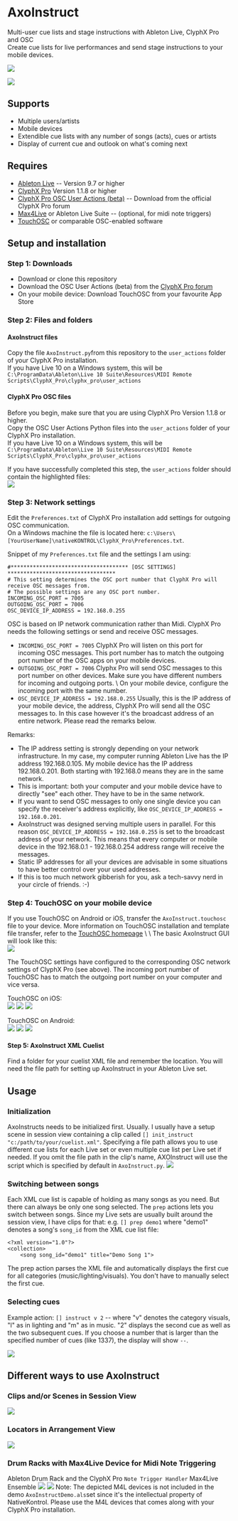 # AxoInstruct
Multi-user cue lists and stage instructions with Ableton Live, ClyphX Pro and OSC \
Create cue lists for live performances and send stage instructions to your mobile devices.

![](images/AxoInstruct_Social01.png)

![](images/AxoInstructOverview_02.jpg)

## Supports
* Multiple users/artists
* Mobile devices
* Extendible cue lists with any number of songs (acts), cues or artists
* Display of current cue and outlook on what's coming next

## Requires
* [Ableton Live](https://www.ableton.com/en/live/) -- Version 9.7 or higher
* [ClyphX Pro](https://isotonikstudios.com/product/clyphx-pro/) Version 1.1.8 or higher
* [ClyphX Pro OSC User Actions (beta)](http://forum.nativekontrol.com/thread/3620/beta-osc-output-clyphx-pro) -- Download from the official ClyphX Pro forum
* [Max4Live](https://www.ableton.com/en/live/max-for-live/) or Ableton Live Suite -- (optional, for midi note triggers)
* [TouchOSC](https://hexler.net/products/touchosc) or comparable OSC-enabled software

## Setup and installation
### Step 1: Downloads
* Download or clone this repository
* Download the OSC User Actions (beta) from the [ClyphX Pro forum](http://forum.nativekontrol.com/thread/3620/beta-osc-output-clyphx-pro)
* On your mobile device: Download TouchOSC from your favourite App Store

### Step 2: Files and folders
#### AxoInstruct files
Copy the file `AxoInstruct.py`from this repository to the `user_actions` folder of your ClyphX Pro installation. \
If you have Live 10 on a Windows system, this will be `C:\ProgramData\Ableton\Live 10 Suite\Resources\MIDI Remote Scripts\ClyphX_Pro\clyphx_pro\user_actions`

#### ClyphX Pro OSC files
Before you begin, make sure that you are using ClyphX Pro Version 1.1.8 or higher. \
Copy the OSC User Actions Python files into the `user_actions` folder of your ClyphX Pro installation. \
If you have Live 10 on a Windows system, this will be `C:\ProgramData\Ableton\Live 10 Suite\Resources\MIDI Remote Scripts\ClyphX_Pro\clyphx_pro\user_actions`

If you have successfully completed this step, the `user_actions` folder should contain the highlighted files: \
![](images/AxoInstruct_ClyphXProUserActionsFolderContent.png)

### Step 3: Network settings
Edit the `Preferences.txt` of ClyphX Pro installation add settings for outgoing OSC communication. \
On a Windows machine the file is located here: `c:\Users\[YourUserName]\nativeKONTROL\ClyphX_Pro\Preferences.txt`.

Snippet of my `Preferences.txt` file and the settings I am using:

```
#************************************* [OSC SETTINGS] **********************************
# This setting determines the OSC port number that ClyphX Pro will receive OSC messages from.
# The possible settings are any OSC port number.
INCOMING_OSC_PORT = 7005
OUTGOING_OSC_PORT = 7006
OSC_DEVICE_IP_ADDRESS = 192.168.0.255
```

OSC is based on IP network communication rather than Midi. ClyphX Pro needs the following settings or send and receive OSC messages.

* `INCOMING_OSC_PORT = 7005` ClyphX Pro will listen on this port for incoming OSC messages. This port number has to match the outgoing port number of the OSC apps on your mobile devices.
* `OUTGOING_OSC_PORT = 7006` Clyphx Pro will send OSC messages to this port number on other devices. Make sure you have different numbers for incoming and outgoing ports. \ On your mobile device, configure the incoming port with the same number.
* `OSC_DEVICE_IP_ADDRESS = 192.168.0.255` Usually, this is the IP address of your mobile device, the address, ClyphX Pro will send all the OSC messages to. In this case however it's the broadcast address of an entire network. Please read the remarks below.

Remarks:
* The IP address setting is strongly depending on your network infrastructure. In my case, my computer running Ableton Live has the IP address 192.168.0.105. My mobile device has the IP address 192.168.0.201. Both starting with 192.168.0 means they are in the same network.
* This is important: both your computer and your mobile device have to directly "see" each other. They have to be in the same network.
* If you want to send OSC messages to only one single device you can specify the receiver's address explicitly, like `OSC_DEVICE_IP_ADDRESS = 192.168.0.201`.
* AxoInstruct was designed serving multiple users in parallel. For this reason `OSC_DEVICE_IP_ADDRESS = 192.168.0.255` is set to the broadcast address of your network. This means that every computer or mobile device in the 192.168.0.1 - 192.168.0.254 address range will receive the messages.
* Static IP addresses for all your devices are advisable in some situations to have better control over your used addresses.
* If this is too much network gibberish for you, ask a tech-savvy nerd in your circle of friends. :-)


### Step 4: TouchOSC on your mobile device
If you use TouchOSC on Android or iOS, transfer the `AxoInstruct.touchosc` file to your device. More information on TouchOSC installation and template file transfer, refer to the [TouchOSC homepage](https://hexler.net/products/touchosc)
\ \ The basic AxoInstruct GUI will look like this: \
![](images/AxoInstruct_TouchOSC_GUI1.png)

The TouchOSC settings have configured to the corresponding OSC network settings of ClyphX Pro (see above). The incoming port number of TouchOSC has to match the outgoing port number on your computer and vice versa.

TouchOSC on iOS: \
![](images/AxoInstruct_TouchOSC_iOS1.png) ![](images/AxoInstruct_TouchOSC_iOS2.png) ![](images/AxoInstruct_TouchOSC_iOS3.png)

TouchOSC on Android: \
![](images/AxoInstruct_TouchOSC_Android1.png) ![](images/AxoInstruct_TouchOSC_Android2.png) ![](images/AxoInstruct_TouchOSC_Android3.png)

#### Step 5: AxoInstruct XML Cuelist
Find a folder for your cuelist XML file and remember the location. You will need the file path for setting up AxoInstruct in your Ableton Live set.


## Usage
### Initialization
AxoInstructs needs to be initialized first. Usually. I usually have a setup scene in session view containing a clip called `[] init_instruct "c:/path/to/your/cuelist.xml"`. Specifying a file path allows you to use different cue lists for each Live set or even multiple cue list per Live set if needed.
If you omit the file path in the clip's name, AXOInstruct will use the script which is specified by default in `AxoInstruct.py`.
![](images/AxoInstructOverview_01.png)

### Switching between songs
Each XML cue list is capable of holding as many songs as you need. But there can always be only one song selected. The `prep` actions lets you switch between songs.
Since my Live sets are usually built around the session view, I have clips for that: e.g. `[] prep demo1` where "demo1" denotes a song's `song_id` from the XML cue list file:

```
<?xml version="1.0"?>
<collection>
    <song song_id="demo1" title="Demo Song 1">
```

The prep action parses the XML file and automatically displays the first cue for all categories (music/lighting/visuals). You don't have to manually select the first cue.

### Selecting cues
Example action: `[] instruct v 2` -- where "v" denotes the category visuals, "l" as in lighting and "m" as in music. "2" displays the second cue as well as the two subsequent cues. If you choose a number that is larger than the specified number of cues (like 1337), the display will show `--`.

![](images/AxoInstruct_Social01.png)


## Different ways to use AxoInstruct
### Clips and/or Scenes in Session View
![](images/AxoInstructOverview_01.png)

### Locators in Arrangement View
![](images/AxoInstructArrangementLocators_01.png)

### Drum Racks with Max4Live Device for Midi Note Triggering
Ableton Drum Rack and the ClyphX Pro `Note Trigger Handler` Max4Live Ensemble
![](images/AxoInstructM4L_Rack_01.png)
![](images/AxoInstructM4L_Clip_01.png)
Note: The depicted M4L devices is not included in the demo `AxoInstructDemo.als`set since it's the intellectual property of NativeKontrol. Please use the M4L devices that comes along with your ClyphX Pro installation.
